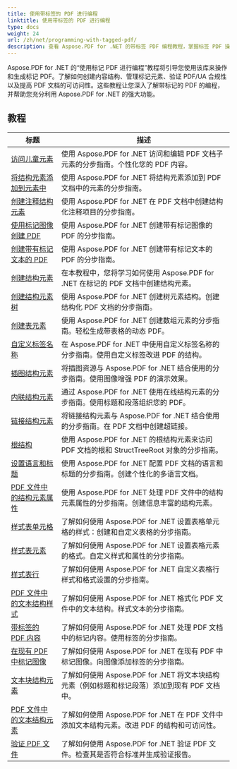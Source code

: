 ```yaml
---
title: 使用带标签的 PDF 进行编程
linktitle: 使用带标签的 PDF 进行编程
type: docs
weight: 24
url: /zh/net/programming-with-tagged-pdf/
description: 查看 Aspose.PDF for .NET 的带标签 PDF 编程教程，掌握标签 PDF 操作和生成。
---
```


Aspose.PDF for .NET 的“使用标记 PDF 进行编程”教程将引导您使用该库来操作和生成标记 PDF。了解如何创建内容结构、管理标记元素、验证 PDF/UA 合规性以及提高 PDF 文档的可访问性。这些教程让您深入了解带标记的 PDF 的编程，并帮助您充分利用 Aspose.PDF for .NET 的强大功能。

## 教程
| 标题 | 描述 |
| --- | --- | 
| [访问儿童元素](./access-children-elements/) | 使用 Aspose.PDF for .NET 访问和编辑 PDF 文档子元素的分步指南。个性化您的 PDF 内容。 |  
| [将结构元素添加到元素中](./add-structure-element-into-element/) | 使用 Aspose.PDF for .NET 将结构元素添加到 PDF 文档中的元素的分步指南。 |  
| [创建注释结构元素](./create-note-structure-element/) | 使用 Aspose.PDF for .NET 在 PDF 文档中创建结构化注释项目的分步指南。 |  
| [使用标记图像创建 PDF](./create-pdf-with-tagged-image/) | 使用 Aspose.PDF for .NET 创建带有标记图像的 PDF 的分步指南。 |  
| [创建带有标记文本的 PDF](./create-pdf-with-tagged-text/) | 使用 Aspose.PDF for .NET 创建带有标记文本的 PDF 的分步指南。 |  
| [创建结构元素](./create-structure-elements/) | 在本教程中，您将学习如何使用 Aspose.PDF for .NET 在标记的 PDF 文档中创建结构元素。 |  
| [创建结构元素树](./create-structure-elements-tree/) | 使用 Aspose.PDF for .NET 创建树元素结构。创建结构化 PDF 文档的分步指南。 |  
| [创建表元素](./create-table-element/) | 使用 Aspose.PDF for .NET 创建数组元素的分步指南。轻松生成带表格的动态 PDF。 |  
| [自定义标签名称](./custom-tag-name/) | 在 Aspose.PDF for .NET 中使用自定义标签名称的分步指南。使用自定义标签改进 PDF 的结构。 |  
| [插图结构元素](./illustration-structure-elements/) | 将插图资源与 Aspose.PDF for .NET 结合使用的分步指南。使用图像增强 PDF 的演示效果。 |  
| [内联结构元素](./inline-structure-elements/) | 通过 Aspose.PDF for .NET 使用在线结构元素的分步指南。使用标题和段落组织您的 PDF。 |  
| [链接结构元素](./link-structure-elements/) | 将链接结构元素与 Aspose.PDF for .NET 结合使用的分步指南。在 PDF 文档中创建超链接。 |  
| [根结构](./root-structure/) | 使用 Aspose.PDF for .NET 的根结构元素来访问 PDF 文档的根和 StructTreeRoot 对象的分步指南。 |  
| [设置语言和标题](./setup-language-and-title/) | 使用 Aspose.PDF for .NET 配置 PDF 文档的语言和标题的分步指南。创建个性化的多语言文档。 |  
| [PDF 文件中的结构元素属性](./structure-elements-properties/) | 使用 Aspose.PDF for .NET 处理 PDF 文件中的结构元素属性的分步指南。创建信息丰富的结构元素。 |  
| [样式表单元格](./style-table-cell/) | 了解如何使用 Aspose.PDF for .NET 设置表格单元格的样式：创建和自定义表格的分步指南。 |  
| [样式表元素](./style-table-element/) | 了解如何使用 Aspose.PDF for .NET 设置表格元素的格式。自定义样式和属性的分步指南。 |  
| [样式表行](./style-table-row/) | 了解如何使用 Aspose.PDF for .NET 自定义表格行样式和格式设置的分步指南。 |  
| [PDF 文件中的文本结构样式](./style-text-structure/) | 了解如何使用 Aspose.PDF for .NET 格式化 PDF 文件中的文本结构。样式文本的分步指南。 |  
| [带标签的 PDF 内容](./tagged-pdf-content/) | 了解如何使用 Aspose.PDF for .NET 处理 PDF 文档中的标记内容。使用标签的分步指南。 |  
| [在现有 PDF 中标记图像](./tag-image-in-existing-pdf/) | 了解如何使用 Aspose.PDF for .NET 在现有 PDF 中标记图像。向图像添加标签的分步指南。 |  
| [文本块结构元素](./text-block-structure-elements/) | 了解如何使用 Aspose.PDF for .NET 将文本块结构元素（例如标题和标记段落）添加到现有 PDF 文档中。 |  
| [PDF 文件中的文本结构元素](./text-structure-elements/) | 了解如何使用 Aspose.PDF for .NET 在 PDF 文件中添加文本结构元素。改进 PDF 的结构和可访问性。 |  
| [验证 PDF 文件](./validate-pdf/) | 了解如何使用 Aspose.PDF for .NET 验证 PDF 文件。检查其是否符合标准并生成验证报告。 |  